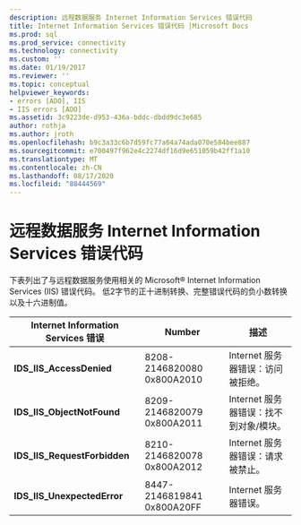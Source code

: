 ```yaml
---
description: 远程数据服务 Internet Information Services 错误代码
title: Internet Information Services 错误代码 |Microsoft Docs
ms.prod: sql
ms.prod_service: connectivity
ms.technology: connectivity
ms.custom: ''
ms.date: 01/19/2017
ms.reviewer: ''
ms.topic: conceptual
helpviewer_keywords:
- errors [ADO], IIS
- IIS errors [ADO]
ms.assetid: 3c9223de-d953-436a-bddc-dbdd9dc3e685
author: rothja
ms.author: jroth
ms.openlocfilehash: b9c3a33c6b7d59fc77a64a74ada070e584bee887
ms.sourcegitcommit: e700497f962e4c2274df16d9e651059b42ff1a10
ms.translationtype: MT
ms.contentlocale: zh-CN
ms.lasthandoff: 08/17/2020
ms.locfileid: "88444569"
---
```

# <a name="internet-information-services-error-codes-for-remote-data-service"></a>远程数据服务 Internet Information Services 错误代码
下表列出了与远程数据服务使用相关的 Microsoft® Internet Information Services (IIS) 错误代码。 低2字节的正十进制转换、完整错误代码的负小数转换以及十六进制值。

|Internet Information Services 错误|Number|描述|
|------------------------------------------|------------|-----------------|
|**IDS_IIS_AccessDenied**|8208-2146820080 0x800A2010|Internet 服务器错误：访问被拒绝。|
|**IDS_IIS_ObjectNotFound**|8209-2146820079 0x800A2011|Internet 服务器错误：找不到对象/模块。|
|**IDS_IIS_RequestForbidden**|8210-2146820078 0x800A2012|Internet 服务器错误：请求被禁止。|
|**IDS_IIS_UnexpectedError**|8447-2146819841 0x800A20FF|Internet 服务器错误。|
